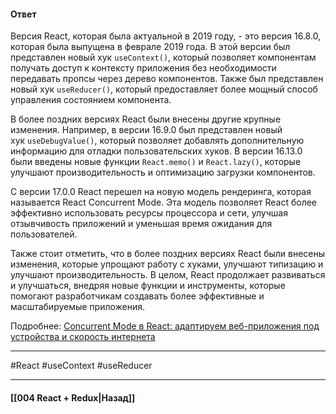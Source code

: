 #### Ответ

Версия React, которая была актуальной в 2019 году, - это версия 16.8.0, которая была выпущена в феврале 2019 года. В этой версии был представлен новый хук `useContext()`, который позволяет компонентам получать доступ к контексту приложения без необходимости передавать пропсы через дерево компонентов. Также был представлен новый хук `useReducer()`, который предоставляет более мощный способ управления состоянием компонента.

В более поздних версиях React были внесены другие крупные изменения. Например, в версии 16.9.0 был представлен новый хук `useDebugValue()`, который позволяет добавлять дополнительную информацию для отладки пользовательских хуков. В версии 16.13.0 были введены новые функции `React.memo()` и `React.lazy()`, которые улучшают производительность и оптимизацию загрузки компонентов.

С версии 17.0.0 React перешел на новую модель рендеринга, которая называется React Concurrent Mode. Эта модель позволяет React более эффективно использовать ресурсы процессора и сети, улучшая отзывчивость приложений и уменьшая время ожидания для пользователей.

Также стоит отметить, что в более поздних версиях React были внесены изменения, которые упрощают работу с хуками, улучшают типизацию и улучшают производительность. В целом, React продолжает развиваться и улучшаться, внедряя новые функции и инструменты, которые помогают разработчикам создавать более эффективные и масштабируемые приложения.

Подробнее: [Concurrent Mode в React: адаптируем веб-приложения под устройства и скорость интернета](https://habr.com/ru/companies/yandex/articles/514016/)

____
#React #useContext #useReducer 

____

#### [[004 React + Redux|Назад]]